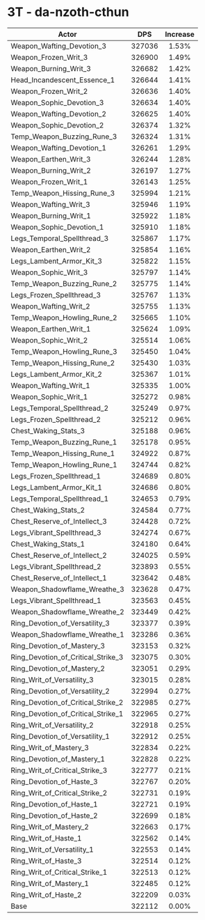 # 3T - da-nzoth-cthun
| Actor | DPS | Increase |
|---|:---:|:---:|
|Weapon_Wafting_Devotion_3|327036|1.53%|
|Weapon_Frozen_Writ_3|326900|1.49%|
|Weapon_Burning_Writ_3|326682|1.42%|
|Head_Incandescent_Essence_1|326644|1.41%|
|Weapon_Frozen_Writ_2|326636|1.40%|
|Weapon_Sophic_Devotion_3|326634|1.40%|
|Weapon_Wafting_Devotion_2|326625|1.40%|
|Weapon_Sophic_Devotion_2|326374|1.32%|
|Temp_Weapon_Buzzing_Rune_3|326324|1.31%|
|Weapon_Wafting_Devotion_1|326261|1.29%|
|Weapon_Earthen_Writ_3|326244|1.28%|
|Weapon_Burning_Writ_2|326197|1.27%|
|Weapon_Frozen_Writ_1|326143|1.25%|
|Temp_Weapon_Hissing_Rune_3|325994|1.21%|
|Weapon_Wafting_Writ_3|325946|1.19%|
|Weapon_Burning_Writ_1|325922|1.18%|
|Weapon_Sophic_Devotion_1|325910|1.18%|
|Legs_Temporal_Spellthread_3|325867|1.17%|
|Weapon_Earthen_Writ_2|325854|1.16%|
|Legs_Lambent_Armor_Kit_3|325822|1.15%|
|Weapon_Sophic_Writ_3|325797|1.14%|
|Temp_Weapon_Buzzing_Rune_2|325775|1.14%|
|Legs_Frozen_Spellthread_3|325767|1.13%|
|Weapon_Wafting_Writ_2|325755|1.13%|
|Temp_Weapon_Howling_Rune_2|325665|1.10%|
|Weapon_Earthen_Writ_1|325624|1.09%|
|Weapon_Sophic_Writ_2|325514|1.06%|
|Temp_Weapon_Howling_Rune_3|325450|1.04%|
|Temp_Weapon_Hissing_Rune_2|325430|1.03%|
|Legs_Lambent_Armor_Kit_2|325367|1.01%|
|Weapon_Wafting_Writ_1|325335|1.00%|
|Weapon_Sophic_Writ_1|325272|0.98%|
|Legs_Temporal_Spellthread_2|325249|0.97%|
|Legs_Frozen_Spellthread_2|325212|0.96%|
|Chest_Waking_Stats_3|325188|0.96%|
|Temp_Weapon_Buzzing_Rune_1|325178|0.95%|
|Temp_Weapon_Hissing_Rune_1|324922|0.87%|
|Temp_Weapon_Howling_Rune_1|324744|0.82%|
|Legs_Frozen_Spellthread_1|324689|0.80%|
|Legs_Lambent_Armor_Kit_1|324686|0.80%|
|Legs_Temporal_Spellthread_1|324653|0.79%|
|Chest_Waking_Stats_2|324584|0.77%|
|Chest_Reserve_of_Intellect_3|324428|0.72%|
|Legs_Vibrant_Spellthread_3|324274|0.67%|
|Chest_Waking_Stats_1|324180|0.64%|
|Chest_Reserve_of_Intellect_2|324025|0.59%|
|Legs_Vibrant_Spellthread_2|323893|0.55%|
|Chest_Reserve_of_Intellect_1|323642|0.48%|
|Weapon_Shadowflame_Wreathe_3|323628|0.47%|
|Legs_Vibrant_Spellthread_1|323563|0.45%|
|Weapon_Shadowflame_Wreathe_2|323449|0.42%|
|Ring_Devotion_of_Versatility_3|323377|0.39%|
|Weapon_Shadowflame_Wreathe_1|323286|0.36%|
|Ring_Devotion_of_Mastery_3|323153|0.32%|
|Ring_Devotion_of_Critical_Strike_3|323075|0.30%|
|Ring_Devotion_of_Mastery_2|323051|0.29%|
|Ring_Writ_of_Versatility_3|323015|0.28%|
|Ring_Devotion_of_Versatility_2|322994|0.27%|
|Ring_Devotion_of_Critical_Strike_2|322985|0.27%|
|Ring_Devotion_of_Critical_Strike_1|322965|0.27%|
|Ring_Writ_of_Versatility_2|322918|0.25%|
|Ring_Devotion_of_Versatility_1|322912|0.25%|
|Ring_Writ_of_Mastery_3|322834|0.22%|
|Ring_Devotion_of_Mastery_1|322828|0.22%|
|Ring_Writ_of_Critical_Strike_3|322777|0.21%|
|Ring_Devotion_of_Haste_3|322767|0.20%|
|Ring_Writ_of_Critical_Strike_2|322731|0.19%|
|Ring_Devotion_of_Haste_1|322721|0.19%|
|Ring_Devotion_of_Haste_2|322699|0.18%|
|Ring_Writ_of_Mastery_2|322663|0.17%|
|Ring_Writ_of_Haste_1|322562|0.14%|
|Ring_Writ_of_Versatility_1|322553|0.14%|
|Ring_Writ_of_Haste_3|322514|0.12%|
|Ring_Writ_of_Critical_Strike_1|322513|0.12%|
|Ring_Writ_of_Mastery_1|322485|0.12%|
|Ring_Writ_of_Haste_2|322209|0.03%|
|Base|322112|0.00%|
